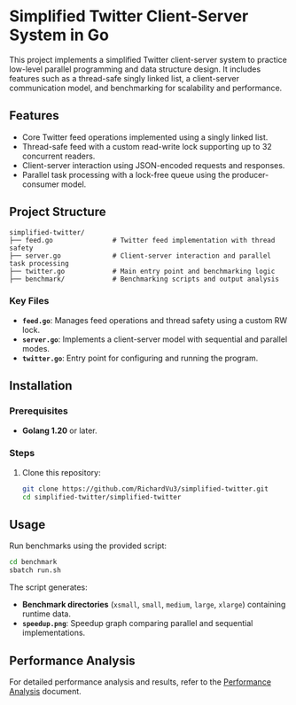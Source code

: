 # Simplified Twitter Client-Server System in Go

This project implements a simplified Twitter client-server system to practice low-level parallel programming and data structure design. It includes features such as a thread-safe singly linked list, a client-server communication model, and benchmarking for scalability and performance.

## Features
- Core Twitter feed operations implemented using a singly linked list.
- Thread-safe feed with a custom read-write lock supporting up to 32 concurrent readers.
- Client-server interaction using JSON-encoded requests and responses.
- Parallel task processing with a lock-free queue using the producer-consumer model.

## Project Structure
```
simplified-twitter/
├── feed.go               # Twitter feed implementation with thread safety
├── server.go             # Client-server interaction and parallel task processing
├── twitter.go            # Main entry point and benchmarking logic
├── benchmark/            # Benchmarking scripts and output analysis
```

### Key Files
- **`feed.go`**: Manages feed operations and thread safety using a custom RW lock.
- **`server.go`**: Implements a client-server model with sequential and parallel modes.
- **`twitter.go`**: Entry point for configuring and running the program.

## Installation

### Prerequisites
- **Golang 1.20** or later.

### Steps
1. Clone this repository:
   ```bash
   git clone https://github.com/RichardVu3/simplified-twitter.git
   cd simplified-twitter/simplified-twitter
   ```

## Usage
Run benchmarks using the provided script:
```bash
cd benchmark
sbatch run.sh
```
The script generates:
- **Benchmark directories** (`xsmall`, `small`, `medium`, `large`, `xlarge`) containing runtime data.
- **`speedup.png`**: Speedup graph comparing parallel and sequential implementations.

## Performance Analysis

For detailed performance analysis and results, refer to the [Performance Analysis](benchmark/performance_analysis.md) document.
